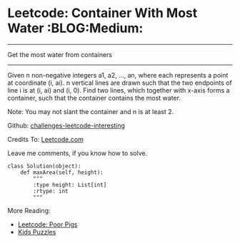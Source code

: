 # Leetcode: Container With Most Water     :BLOG:Medium:


---

Get the most water from containers  

---

Given n non-negative integers a1, a2, ..., an, where each represents a point at coordinate (i, ai). n vertical lines are drawn such that the two endpoints of line i is at (i, ai) and (i, 0). Find two lines, which together with x-axis forms a container, such that the container contains the most water.  

Note: You may not slant the container and n is at least 2.  

Github: [challenges-leetcode-interesting](https://github.com/DennyZhang/challenges-leetcode-interesting/tree/master/container-with-most-water)  

Credits To: [Leetcode.com](https://leetcode.com/problems/container-with-most-water/description/)  

Leave me comments, if you know how to solve.  

    class Solution(object):
        def maxArea(self, height):
            """
            :type height: List[int]
            :rtype: int
            """

More Reading:  
-   [Leetcode: Poor Pigs](http://brain.dennyzhang.com/poor-pigs/)
-   [Kids Puzzles](http://brain.dennyzhang.com/tag/kids/)